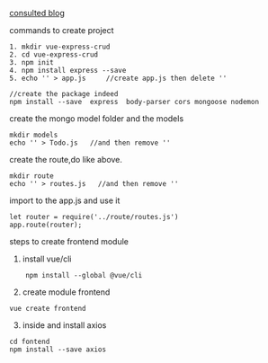 [consulted blog](https://www.techiediaries.com/vue-js-express-tutorial/)

commands to create project 
```
1. mkdir vue-express-crud
2. cd vue-express-crud
3. npm init
4. npm install express --save
5. echo '' > app.js     //create app.js then delete ''

//create the package indeed
npm install --save  express  body-parser cors mongoose nodemon
```

create the mongo model folder and the models
```
mkdir models
echo '' > Todo.js   //and then remove ''
```
create the route,do like above.
```
mkdir route
echo '' > routes.js   //and then remove ''
```
import to the app.js and use it 
```
let router = require('../route/routes.js')
app.route(router);
```
steps to create frontend module
1. install vue/cli
```
    npm install --global @vue/cli 
```
2. create module frontend
```
vue create frontend
```
3. inside and install axios
```
cd fontend
npm install --save axios
```

